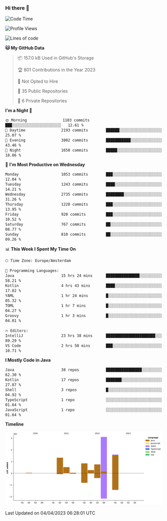### Hi there 👋


<!--START_SECTION:waka-->
![Code Time](http://img.shields.io/badge/Code%20Time-3%2C134%20hrs%2054%20mins-blue)

![Profile Views](http://img.shields.io/badge/Profile%20Views-0-blue)

![Lines of code](https://img.shields.io/badge/From%20Hello%20World%20I%27ve%20Written-8.5%20million%20lines%20of%20code-blue)

**🐱 My GitHub Data** 

> 📦 157.0 kB Used in GitHub's Storage 
 > 
> 🏆 801 Contributions in the Year 2023
 > 
> 🚫 Not Opted to Hire
 > 
> 📜 35 Public Repositories 
 > 
> 🔑 6 Private Repositories 
 > 
**I'm a Night 🦉** 

```text
🌞 Morning                1103 commits        ███░░░░░░░░░░░░░░░░░░░░░░   12.61 % 
🌆 Daytime                2193 commits        ██████░░░░░░░░░░░░░░░░░░░   25.07 % 
🌃 Evening                3802 commits        ███████████░░░░░░░░░░░░░░   43.46 % 
🌙 Night                  1650 commits        █████░░░░░░░░░░░░░░░░░░░░   18.86 % 
```
📅 **I'm Most Productive on Wednesday** 

```text
Monday                   1053 commits        ███░░░░░░░░░░░░░░░░░░░░░░   12.04 % 
Tuesday                  1243 commits        ████░░░░░░░░░░░░░░░░░░░░░   14.21 % 
Wednesday                2735 commits        ████████░░░░░░░░░░░░░░░░░   31.26 % 
Thursday                 1220 commits        ███░░░░░░░░░░░░░░░░░░░░░░   13.95 % 
Friday                   920 commits         ███░░░░░░░░░░░░░░░░░░░░░░   10.52 % 
Saturday                 767 commits         ██░░░░░░░░░░░░░░░░░░░░░░░   08.77 % 
Sunday                   810 commits         ██░░░░░░░░░░░░░░░░░░░░░░░   09.26 % 
```


📊 **This Week I Spent My Time On** 

```text
🕑︎ Time Zone: Europe/Amsterdam

💬 Programming Languages: 
Java                     15 hrs 24 mins      ███████████████░░░░░░░░░░   58.21 % 
Kotlin                   4 hrs 43 mins       ████░░░░░░░░░░░░░░░░░░░░░   17.82 % 
YAML                     1 hr 24 mins        █░░░░░░░░░░░░░░░░░░░░░░░░   05.32 % 
TOML                     1 hr 7 mins         █░░░░░░░░░░░░░░░░░░░░░░░░   04.27 % 
Groovy                   1 hr 3 mins         █░░░░░░░░░░░░░░░░░░░░░░░░   04.01 % 

🔥 Editors: 
IntelliJ                 23 hrs 38 mins      ██████████████████████░░░   89.29 % 
VS Code                  2 hrs 50 mins       ███░░░░░░░░░░░░░░░░░░░░░░   10.71 % 
```

**I Mostly Code in Java** 

```text
Java                     38 repos            ████████████████░░░░░░░░░   62.30 % 
Kotlin                   17 repos            ███████░░░░░░░░░░░░░░░░░░   27.87 % 
Shell                    3 repos             █░░░░░░░░░░░░░░░░░░░░░░░░   04.92 % 
TypeScript               1 repo              ░░░░░░░░░░░░░░░░░░░░░░░░░   01.64 % 
JavaScript               1 repo              ░░░░░░░░░░░░░░░░░░░░░░░░░   01.64 % 
```



**Timeline**

![Lines of Code chart](https://raw.githubusercontent.com/powercasgamer/powercasgamer/master/assets/bar_graph.png)


 Last Updated on 04/04/2023 06:28:01 UTC
<!--END_SECTION:waka-->
